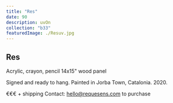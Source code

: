 ```yaml
---
title: "Res"
date: 90
description: uvOn
collection: "b33"
featuredImage: ./Resuv.jpg
---
```


## Res

Acrylic, crayon, pencil
14x15" wood panel

Signed and ready to hang.
Painted in Jorba Town, Catalonia. 2020.

€€€ + shipping
Contact: hello@requesens.com to purchase